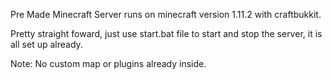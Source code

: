 Pre Made Minecraft Server runs on minecraft version 1.11.2 with craftbukkit.

Pretty straight foward, just use start.bat file to start and stop the server, it is all set up already.

Note: No custom map or plugins already inside.
